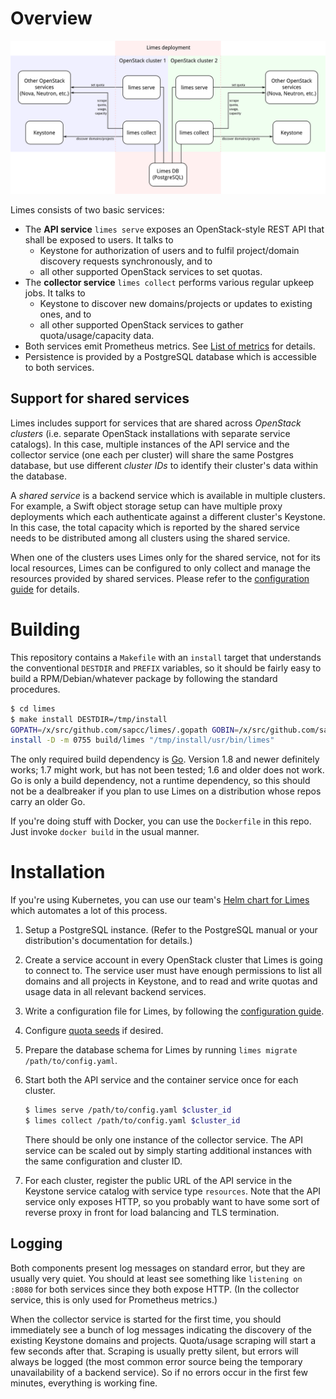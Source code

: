 # Overview

![Architecture diagram](./structure.png)

Limes consists of two basic services:

- The **API service** `limes serve` exposes an OpenStack-style REST API that shall be exposed to users. It talks to
  - Keystone for authorization of users and to fulfil project/domain discovery requests synchronously, and to
  - all other supported OpenStack services to set quotas.
- The **collector service** `limes collect` performs various regular upkeep jobs. It talks to
  - Keystone to discover new domains/projects or updates to existing ones, and to
  - all other supported OpenStack services to gather quota/usage/capacity data.
- Both services emit Prometheus metrics. See [List of metrics](./metrics.md) for details.
- Persistence is provided by a PostgreSQL database which is accessible to both services.

## Support for shared services

Limes includes support for services that are shared across *OpenStack clusters* (i.e. separate OpenStack installations
with separate service catalogs). In this case, multiple instances of the API service and the collector service (one each
per cluster) will share the same Postgres database, but use different *cluster IDs* to identify their cluster's data
within the database.

A *shared service* is a backend service which is available in multiple clusters. For example, a Swift object storage
setup can have multiple proxy deployments which each authenticate against a different cluster's Keystone. In this case,
the total capacity which is reported by the shared service needs to be distributed among all clusters using the shared
service.

When one of the clusters uses Limes only for the shared service, not for its local resources, Limes can be configured to
only collect and manage the resources provided by shared services. Please refer to the [configuration
guide](./config.md) for details.

# Building

This repository contains a `Makefile` with an `install` target that understands the conventional `DESTDIR` and `PREFIX`
variables, so it should be fairly easy to build a RPM/Debian/whatever package by following the standard procedures.

```bash
$ cd limes
$ make install DESTDIR=/tmp/install
GOPATH=/x/src/github.com/sapcc/limes/.gopath GOBIN=/x/src/github.com/sapcc/limes/build go install  -ldflags '-s -w' 'github.com/sapcc/limes'
install -D -m 0755 build/limes "/tmp/install/usr/bin/limes"
```

The only required build dependency is [Go][go]. Version 1.8 and newer definitely works; 1.7 might work, but has not been
tested; 1.6 and older does not work. Go is only a build dependency, not a runtime dependency, so this should not be a
dealbreaker if you plan to use Limes on a distribution whose repos carry an older Go.

If you're doing stuff with Docker, you can use the `Dockerfile` in this repo. Just invoke `docker build` in the usual manner.

# Installation

If you're using Kubernetes, you can use our team's [Helm chart for Limes][chart] which automates a lot of this process.

1. Setup a PostgreSQL instance. (Refer to the PostgreSQL manual or your distribution's documentation for details.)

2. Create a service account in every OpenStack cluster that Limes is going to connect to. The service user must have
   enough permissions to list all domains and all projects in Keystone, and to read and write quotas and usage data in
   all relevant backend services.

3. Write a configuration file for Limes, by following the [configuration guide](./config.md).

4. Configure [quota seeds](./seeding.md) if desired.

5. Prepare the database schema for Limes by running `limes migrate /path/to/config.yaml`.

6. Start both the API service and the container service once for each cluster.

   ```bash
   $ limes serve /path/to/config.yaml $cluster_id
   $ limes collect /path/to/config.yaml $cluster_id
   ```

   There should be only one instance of the collector service. The API service can be scaled out by simply starting
   additional instances with the same configuration and cluster ID.

7. For each cluster, register the public URL of the API service in the Keystone service catalog with service
   type `resources`. Note that the API service only exposes HTTP, so you probably want to have some sort of reverse
   proxy in front for load balancing and TLS termination.

## Logging

Both components present log messages on standard error, but they are usually very quiet. You should at least see
something like `listening on :8080` for both services since they both expose HTTP. (In the collector service, this is
only used for Prometheus metrics.)

When the collector service is started for the first time, you should immediately see a bunch of log messages indicating
the discovery of the existing Keystone domains and projects. Quota/usage scraping will start a few seconds after that.
Scraping is usually pretty silent, but errors will always be logged (the most common error source being the temporary
unavailability of a backend service). So if no errors occur in the first few minutes, everything is working fine.

[go]:       https://golang.org
[chart]:    https://github.com/sapcc/helm-charts/tree/master/openstack/limes
